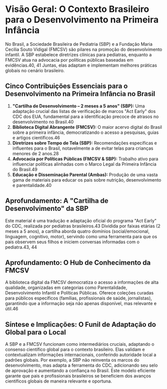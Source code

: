 # Visão Geral: O Contexto Brasileiro para o Desenvolvimento na Primeira Infância

No Brasil, a Sociedade Brasileira de Pediatria (SBP) e a Fundação Maria Cecilia Souto Vidigal (FMCSV) são pilares na promoção do desenvolvimento infantil. A SBP estabelece diretrizes clínicas para pediatras, enquanto a FMCSV atua na advocacia por políticas públicas baseadas em evidências.40, 41 Juntas, elas adaptam e implementam melhores práticas globais no cenário brasileiro.

## Cinco Contribuições Essenciais para o Desenvolvimento na Primeira Infância no Brasil
1.  **"Cartilha de Desenvolvimento – 2 meses a 5 anos" (SBP):** Uma adaptação crucial das listas de verificação de marcos "Act Early" dos CDC dos EUA, fundamental para a identificação precoce de atrasos no desenvolvimento no Brasil.40
2.  **Biblioteca Digital Abrangente (FMCSV):** O maior acervo digital do Brasil sobre a primeira infância, democratizando o acesso a pesquisas, guias e artigos científicos.46
3.  **Diretrizes sobre Tempo de Tela (SBP):** Recomendações específicas e influentes para o Brasil, notavelmente a de evitar telas para crianças menores de 2 anos.28
4.  **Advocacia por Políticas Públicas (FMCSV & SBP):** Trabalho ativo para influenciar políticas alinhadas com o Marco Legal da Primeira Infância do Brasil.49
5.  **Educação e Disseminação Parental (Ambas):** Produção de uma vasta gama de materiais para educar os pais sobre nutrição, desenvolvimento e parentalidade.40

## Aprofundamento: A "Cartilha de Desenvolvimento" da SBP
Este material é uma tradução e adaptação oficial do programa "Act Early" do CDC, realizada por pediatras brasileiros.43 Dividida por faixas etárias (2 meses a 5 anos), a cartilha aborda quatro domínios (social/emocional, linguagem, cognitivo, motor), servindo como uma ferramenta para que os pais observem seus filhos e iniciem conversas informadas com o pediatra.43, 44

## Aprofundamento: O Hub de Conhecimento da FMCSV
A biblioteca digital da FMCSV democratiza o acesso a informações de alta qualidade, organizadas em categorias como Parentalidade, Desenvolvimento Infantil e Políticas Públicas. Oferece coleções curadas para públicos específicos (famílias, profissionais de saúde, jornalistas), garantindo que a informação seja não apenas disponível, mas relevante e útil.46

## Síntese e Implicações: O Funil de Adaptação do Global para o Local
A SBP e a FMCSV funcionam como intermediários cruciais, adaptando o consenso científico global para o contexto brasileiro. Elas validam e contextualizam informações internacionais, conferindo autoridade local a padrões globais. Por exemplo, a SBP não reinventa os marcos do desenvolvimento, mas adapta a ferramenta do CDC, adicionando seu selo de aprovação e aumentando a confiança no Brasil. Este modelo eficiente garante que pais e profissionais brasileiros se beneficiem dos avanços científicos globais de maneira relevante e oportuna.